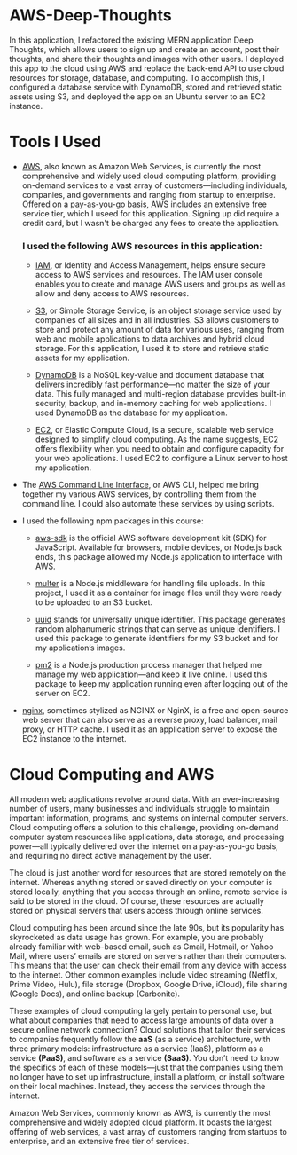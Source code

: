# AWS-Deep-Thoughts
In this application, I refactored the existing MERN application Deep Thoughts, which allows users to sign up and create an account, post their thoughts, and share their thoughts and images with other users. I deployed this app to the cloud using AWS and replace the back-end API to use cloud resources for storage, database, and computing. To accomplish this, I configured a database service with DynamoDB, stored and retrieved static assets using S3, and deployed the app on an Ubuntu server to an EC2 instance.

# Tools I Used

- [AWS](https://aws.amazon.com/), also known as Amazon Web Services, is currently the most comprehensive and widely used cloud computing platform, providing on-demand services to a vast array of customers—including individuals, companies, and governments and ranging from startup to enterprise. Offered on a pay-as-you-go basis, AWS includes an extensive free service tier, which I useed for this application. Signing up did require a credit card, but I wasn't be charged any fees to create the application.

    ### I used the following AWS resources in this application:
     - [IAM](https://aws.amazon.com/iam/), or Identity and Access Management, helps ensure secure access to AWS services and resources. The IAM user console enables you to create and manage AWS users and groups as well as allow and deny access to AWS resources.

     - [S3](https://aws.amazon.com/s3/), or Simple Storage Service, is an object storage service used by companies of all sizes and in all industries. S3 allows customers to store and protect any amount of data for various uses, ranging from web and mobile applications to data archives and hybrid cloud storage. For this application, I used it to store and retrieve static assets for my application.

     - [DynamoDB](https://aws.amazon.com/dynamodb/) is a NoSQL key-value and document database that delivers incredibly fast performance—no matter the size of your data. This fully managed and multi-region database provides built-in security, backup, and in-memory caching for web applications. I used DynamoDB as the database for my application.

     - [EC2](https://aws.amazon.com/ec2/), or Elastic Compute Cloud, is a secure, scalable web service designed to simplify cloud computing. As the name suggests, EC2 offers flexibility when you need to obtain and configure capacity for your web applications. I used EC2 to configure a Linux server to host my application.

- The [AWS Command Line Interface](https://aws.amazon.com/cli/), or AWS CLI, helped me bring together my various AWS services, by controlling them from the command line. I could also automate these services by using scripts.

- I used the following npm packages in this course:

    - [aws-sdk](https://www.npmjs.com/package/aws-sdk) is the official AWS software development kit (SDK) for JavaScript. Available for browsers, mobile devices, or Node.js back ends, this package allowed my Node.js application to interface with AWS.

    - [multer](https://www.npmjs.com/package/multer) is a Node.js middleware for handling file uploads. In this project, I used it as a container for image files until they were ready to be uploaded to an S3 bucket.

    - [uuid](https://www.npmjs.com/package/uuid) stands for universally unique identifier. This package generates random alphanumeric strings that can serve as unique identifiers. I used this package to generate identifiers for my S3 bucket and for my application’s images.

    - [pm2](https://www.npmjs.com/package/pm2) is a Node.js production process manager that helped me manage my web application—and keep it live online. I used this package to keep my application running even after logging out of the server on EC2.

- [nginx](https://www.nginx.com/), sometimes stylized as NGINX or NginX, is a free and open-source web server that can also serve as a reverse proxy, load balancer, mail proxy, or HTTP cache. I used it as an application server to expose the EC2 instance to the internet.

# Cloud Computing and AWS

All modern web applications revolve around data. With an ever-increasing number of users, many businesses and individuals struggle to maintain important information, programs, and systems on internal computer servers. Cloud computing offers a solution to this challenge, providing on-demand computer system resources like applications, data storage, and processing power—all typically delivered over the internet on a pay-as-you-go basis, and requiring no direct active management by the user.

The cloud is just another word for resources that are stored remotely on the internet. Whereas anything stored or saved directly on your computer is stored locally, anything that you access through an online, remote service is said to be stored in the cloud. Of course, these resources are actually stored on physical servers that users access through online services.

Cloud computing has been around since the late 90s, but its popularity has skyrocketed as data usage has grown. For example, you are probably already familiar with web-based email, such as Gmail, Hotmail, or Yahoo Mail, where users’ emails are stored on servers rather than their computers. This means that the user can check their email from any device with access to the internet. Other common examples include video streaming (Netflix, Prime Video, Hulu), file storage (Dropbox, Google Drive, iCloud), file sharing (Google Docs), and online backup (Carbonite).

These examples of cloud computing largely pertain to personal use, but what about companies that need to access large amounts of data over a secure online network connection? Cloud solutions that tailor their services to companies frequently follow the <strong>aaS</strong> (as a service) architecture, with three primary models: infrastructure as a service (IaaS), platform as a service <strong>(PaaS)</strong>, and software as a service <strong>(SaaS)</strong>. You don’t need to know the specifics of each of these models—just that the companies using them no longer have to set up infrastructure, install a platform, or install software on their local machines. Instead, they access the services through the internet.

Amazon Web Services, commonly known as AWS, is currently the most comprehensive and widely adopted cloud platform. It boasts the largest offering of web services, a vast array of customers ranging from startups to enterprise, and an extensive free tier of services.
